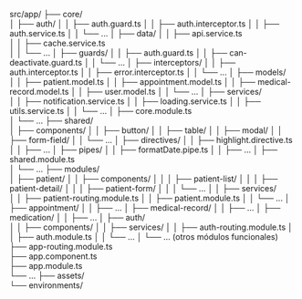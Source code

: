 src/app/
├── core/             
│   ├── auth/
│   │   ├── auth.guard.ts
│   │   ├── auth.interceptor.ts
│   │   ├── auth.service.ts
│   │   └── ...
│   ├── data/
│   │   ├── api.service.ts      
│   │   ├── cache.service.ts    
│   │   └── ...
│   ├── guards/
│   │   ├── auth.guard.ts
│   │   ├── can-deactivate.guard.ts
│   │   └── ...
│   ├── interceptors/
│   │   ├── auth.interceptor.ts
│   │   ├── error.interceptor.ts
│   │   └── ...
│   ├── models/            
│   │   ├── patient.model.ts
│   │   ├── appointment.model.ts
│   │   ├── medical-record.model.ts
│   │   ├── user.model.ts
│   │   └── ...
│   ├── services/          
│   │   ├── notification.service.ts
│   │   ├── loading.service.ts
│   │   ├── utils.service.ts
│   │   └── ...
│   ├── core.module.ts     
│   └── ...
├── shared/            
│   ├── components/
│   │   ├── button/
│   │   ├── table/
│   │   ├── modal/
│   │   ├── form-field/
│   │   └── ...
│   ├── directives/
│   │   ├── highlight.directive.ts
│   │   ├── ...
│   ├── pipes/
│   │   ├── formatDate.pipe.ts
│   │   ├── ...
│   ├── shared.module.ts   
│   └── ...
├── modules/           
│   ├── patient/
│   │   ├── components/
│   │   │   ├── patient-list/
│   │   │   ├── patient-detail/
│   │   │   ├── patient-form/
│   │   │   └── ...
│   │   ├── services/     
│   │   ├── patient-routing.module.ts
│   │   ├── patient.module.ts
│   │   └── ...
│   ├── appointment/
│   │   ├── ...
│   ├── medical-record/
│   │   ├── ...
│   ├── medication/
│   │   ├── ...
│   ├── auth/              
│   │   ├── components/
│   │   ├── services/
│   │   ├── auth-routing.module.ts
│   │   ├── auth.module.ts
│   │   └── ...
│   └── ... (otros módulos funcionales)
├── app-routing.module.ts  
├── app.component.ts    
├── app.module.ts        
└── ...
├── assets/            
└── environments/      

